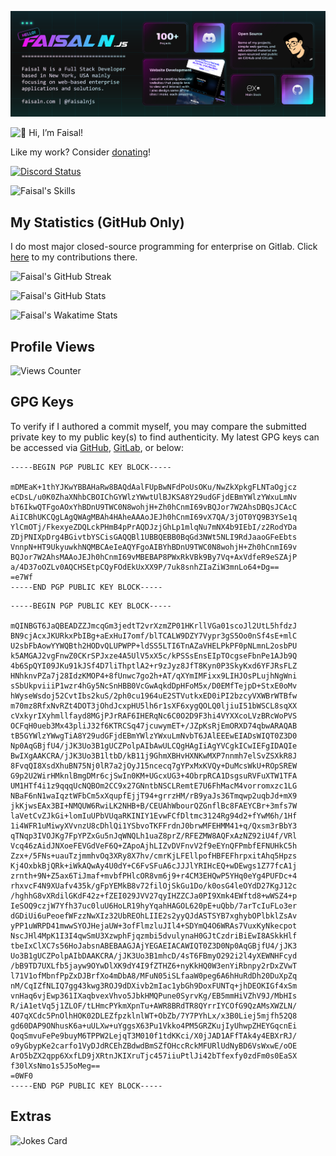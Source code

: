 ![Faisal's Bento](bento2.png)

![👋 Hi, I’m Faisal!](https://readme-typing-svg.demolab.com?font=Fira+Code&duration=2000&pause=200&color=6851F7&vCenter=true&random=false&width=500&lines=%F0%9F%91%8B+Hi%2C+I%E2%80%99m+Faisal!;1%EF%B8%8F%E2%83%A3+Websites;2%EF%B8%8F%E2%83%A3+Apps;3%EF%B8%8F%E2%83%A3+Bots;4%EF%B8%8F%E2%83%A3+Games;%F0%9F%8C%8E+%40faisaln;%F0%9F%94%97+faisaln.com)

Like my work? Consider [donating](https://www.buymeacoffee.com/faisaln)!

[![Discord Status](https://discord.c99.nl/widget/theme-4/905990944858451988.png)](https://discord.gg/5djHSwTfSX)

![Faisal's Skills](https://skillicons.dev/icons?i=apollo,apple,atom,azure,bitbucket,bootstrap,bots,cloudflare,codepen,cpp,css,debian,devto,discord,discordjs,docker,express,figma,firebase,gatsby,gcp,git,github,githubactions,gitlab,gmail,graphql,heroku,html,idea,ipfs,java,jquery,js,latex,linux,materialui,md,mongodb,mysql,netlify,nextjs,nginx,nodejs,npm,php,pnpm,postman,py,raspberrypi,regex,replit,robloxstudio,sqlite,stackoverflow,tailwind,twitter,ubuntu,vercel,visualstudio,vscode,windows,wordpress,workers&perline=16)

## My Statistics (GitHub Only)

I do most major closed-source programming for enterprise on Gitlab. Click [here](https://gitlab.com/faisalnjs) to my contributions there.

![Faisal's GitHub Streak](https://github-readme-streak-stats-eight.vercel.app/?user=faisalnjs&theme=flag-india&hide_border=true&date_format=M%20j%5B%2C%20Y%5D&background=5a2eca&stroke=FFFFFF&ring=FFFFFF&currStreakNum=FFFFFF&sideNums=FFFFFF&fire=FFFFFF&sideLabels=FFFFFF&dates=FFFFFF&currStreakLabel=FFFFFF)

![Faisal's GitHub Stats](https://stats.faisaln.com/?username=faisalnjs&show_icons=true&hide_border=true&icon_color=ffffff&bg_color=30,5a2eca,33ccff&title_color=fff&text_color=fff&card_width=495px)

![Faisal's Wakatime Stats](https://stats.faisaln.com/wakatime?username=faisalnjs&hide_border=true&custom_title=Faisal%20N's%20Recent%20Coding%20Activity&icon_color=ffffff&bg_color=30,5a2eca,33ccff&title_color=fff&text_color=fff&layout=compact)

## Profile Views

![Views Counter](https://faisaln.com/count.svg)

## GPG Keys

To verify if I authored a commit myself, you may compare the submitted private key to my public key(s) to find authenticity. My latest GPG keys can be accessed via [GitHub](https://github.com/faisalnjs.gpg), [GitLab](https://gitlab.com/faisalnjs.gpg), or below:

```plaintext
-----BEGIN PGP PUBLIC KEY BLOCK-----

mDMEaK+1thYJKwYBBAHaRw8BAQdAalFUpBwNFdPoUsOKu/NwZkXpkgFLNTaOgjcz
eCDsL/u0K0ZhaXNhbCBOIChGYWlzYWwtUlBJKSA8Y29udGFjdEBmYWlzYWxuLmNv
bT6IkwQTFgoAOxYhBDnU9TWC0N8wohjH+Zh0hCnmI69vBQJor7W2AhsDBQsJCAcC
AiICBhUKCQgLAgQWAgMBAh4HAheAAAoJEJh0hCnmI69vX7QA/3jOT0YQ9B3YSe1q
YlCmOTj/FkexyeZDQLckPHmB4pPrAQDJzjGhLp1mlqNu7mNX4b9IEbI/z2RodYDa
ZDjPNIXpDrg4BGivtbYSCisGAQQBl1UBBQEBB0BqGd3NWt5NLI9RdJaaoGFeEbts
VnnpN+HT9UkyuwkhNQMBCAeIeAQYFgoAIBYhBDnU9TWC0N8wohjH+Zh0hCnmI69v
BQJor7W2AhsMAAoJEJh0hCnmI69vMBEBAP8PWxRkVBk9By7Vq+AxVdfeR9eSZAjP
a/4D37oOZLv0AQCHSEtpCQyFOdEkUxXX9P/7uk8snhZIaZiW3mnLo64+Dg==
=e7Wf
-----END PGP PUBLIC KEY BLOCK-----
```
```plaintext
-----BEGIN PGP PUBLIC KEY BLOCK-----

mQINBGT6JaQBEADZZJmcqGm3jedtT2vrXzmZP01HKrllVGa01scoJl2UtL5hfdzJ
BN9cjAcxJKURkxPbIBg+aExHuI7omf/blTCALW9DZY7Vypr3gS5Oo0nSf4sE+mlC
U2sbFbAowYYWQBth2HODvQLUPWPP+ldSS5LTI6TnAZaVHELPkPF0pNLmnL2osbPU
k5AMGAJ2vgFnwZ0CKrSPJxze4A5UlV5xX5c/kPSSsEnsEIpTOcgseFbnPe1AJb9Q
4b6SpQYI09JKu91kJSf4D7liThptlA2+r9zJyz8JfT8Kyn0P3SkyKxd6YFJRsFLZ
HNhknvPZa7j28IdzKMOP4+8fUnwc7go2h+AT/qXYmIMFixx9LIHJOsPLujhNgWni
sSbUkpviiiP1wzr4hGy5NcSnHBB0VcGwAqkdDpHFoM5x/D0EMfTejpD+StxE0oMv
hWyseWsdoj52CvtIbs2kuS/2ph0cu1964uE2STVutkxED0iPI2bzcyVXWBrWTBfw
m70mz8RfxNvRZt4DOT3jOhdJcxpHU5lh6r1sXF6xygQOLQ0ljiuI51bWSCL8sqXX
cVxkyrIXyhmllfayd8MGjPJrRAF6IHERqNc6C0O2D9F3hi4VYXXcoLVzBRcWoPVS
OCFqH0ueb3Mx43pliJ32f6KTRCSq47jcuwymET+/JZpKsRjEmORXD74qbwARAQAB
tB5GYWlzYWwgTiA8Y29udGFjdEBmYWlzYWxuLmNvbT6JAlEEEwEIADsWIQT0Z3D0
Np0AqGBjfU4/jJK3Uo3B1gUCZPolpAIbAwULCQgHAgIiAgYVCgkICwIEFgIDAQIe
BwIXgAAKCRA/jJK3Uo3B1ltbD/kB11j9GhmXBHvHXNKwMXP7nnmh7elSvZSXkR8J
8FvqQI8XsdXhuBN75Nj0lR7a2jOyJ15ncecq7gYPxMxKVQy+DuMcsWkU+ROpSREW
G9p2U2WirHMknlBmgDMr6cjSwIn0KM+UGcxUG3+4ObrpRCA1DsgsuRVFuXTW1TFA
UM1HTf4i1z9qqqUcNQBOm2CC9x27GNntbNSCLRemtE7U6FhMacM4vorromxzc1LG
NBaF6nN1waIqztWFbCm5xXqupfEjjT94+grrzHM/rB9yaJs36Tmqwp2uqbJd+mX9
jkKjwsEAx3BI+NMQUW6RwiLK2NHB+B/CEUAhWbourQZGnflBc8FAEYCBr+3mfs7W
laVetCvZJkGi+lomIuUPbVUqaRKINIY1EvwFCfDltmc3124Rg94d2+fYwM6h/1Hf
1i4WFR1uMiwyXVvnzU8cDhlQi1YSbvoTKFFrdnJ0brwMFEHMM41+q/Qxsm3rBbY3
qTNqp3IVOJKg7FpYPZxGu5nJqWNQLh1uaZ8prZ/RFEZMW8AQFxAzNZ92iU4f/VRl
Vcq46zAidJNXoeFEVGdVeF6Q+ZApoAjhLIZvDVFnvV2f9eEYnQFPmbfEFNUHkC5h
Zzx+/5FNs+uauTzjmmhvOq3XRy8X7hv/cmrKjLFEllpofHBFEFhrpxitAhq5Hpzs
Kj4OxbkBjQRk+iWkAQwAy4U0dY+C6FvSFuA6cJJJlYRIHcEQ+wDEwgs1Z77fcA1j
zrnth+9N+Z5ax6TiJmaf+mvbfPHlcOR8vm6j9+r4CM3EHQwP5YHq0eYg4PUFDc+4
rhxvcF4N9XUafv435k/gFpYEMkB8v72filOjSkGu1Do/k0osG4leOYdD27KgJ12c
/hghhG8vXRdilGKdF42z+fZEI029JVV27qyIHZZCJa0PI9Xmk4EWftd8+wWSZ4+p
IeSOQ9czjW7Yfh37uc0luU6HoLR19hyYqahHAGOL620pE+uQbb/7arTcIuFLo3er
dGDiUi6uPeoefWFzzNwXIz32UbREOhLIIE2s2yyQJdASTSYB7xghybOPlbklZsAv
yPP1uWRPD41mwwSYOJHejaUW+3ofFlmzluJIl4+SDYmQ4O6WRAs7VuxKyNkecpot
NscJHl4MpK1I3I4qwSmU3XzwphFjqzmbi5dvulynaH0GJtCzdriBiEwI8ASkkHlf
tbeIxClXC7s56HoJabsnABEBAAGJAjYEGAEIACAWIQT0Z3D0Np0AqGBjfU4/jJK3
Uo3B1gUCZPolpAIbDAAKCRA/jJK3Uo3B1mhcD/4sT6FBmyO292i2l4yXEWNHFcyd
/bB9TD7UXLfb5jayw9OYwDlXK9dY4I9fZTHZ6+nyKkHQ0W3enYiRbnpy2rDxZVwT
l71V1ofMbnfPpZxDJBrfXo4mDbA8/MFuN05iSLfaaW0peg6A6hHuRdDh20DuXpZq
nM/CqIZfNLIQ7gg43kwg3ROJ9dDXivb2mIac1ybGh9DoxFUNTq+jhDEOKIGf4xSm
vnHaq6vjEwp361IXaqbvexVhvo5JbkHMQPune0SyrvKg/EB5mmHiVZhV9J/MbHIs
R/iA1etVq5j1ZLOF/tLHmcPYkmXpnTu+AWR8BRdTR8QYrrIYCOfG9QzAMsXWZLN/
4O7qXCdc5PnOlhHOK02DLEZfpzklnlWT+ObZb/7Y7PYhLx/x3B0Liej5mjfh52Q8
gd60DAP9ONhusK6a+uULXw+uYggsX63Pu1Vkko4PM5GRZKujIyUhwpZHEYGqcnEi
QoqSmvuFePe9buyM6TPPW2LejqT3M010f1tdKKci/X0jJAD1AFfTAk4y4EBXrRJ/
o9yGbypKe2carfo1VyDJdRCEhZBdwdBmSZfOHccRckMFURlUdNyBD6VsWxwE/oOE
ArO5bZX2qpp6XxfLD9jXRtnJKIXruTjc457iiuPtlJi42bTfexfy0zdFm0s0EaSX
f30lXsNmo1s5J5oMeg==
=0WF0
-----END PGP PUBLIC KEY BLOCK-----
```

## Extras

![Jokes Card](https://readme-jokes.vercel.app/api)
